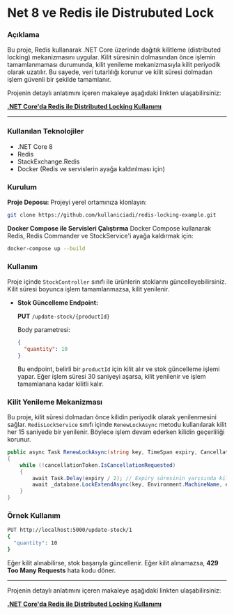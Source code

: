 # Net 8 ve Redis ile Distrubuted Lock 

### Açıklama
Bu proje, Redis kullanarak .NET Core üzerinde dağıtık kilitleme (distributed locking) mekanizmasını uygular. Kilit süresinin dolmasından önce işlemin tamamlanmaması durumunda, kilit yenileme mekanizmasıyla kilit periyodik olarak uzatılır. Bu sayede, veri tutarlılığı korunur ve kilit süresi dolmadan işlem güvenli bir şekilde tamamlanır.

Projenin detaylı anlatımını içeren makaleye aşağıdaki linkten ulaşabilirsiniz:

[**.NET Core'da Redis ile Distributed Locking Kullanımı**](https://medium.com/@onurkarasoy/net-coreda-redis-ile-distributed-locking-kullan%C4%B1m%C4%B1-95a70afdeb4e)

 

---
### Kullanılan Teknolojiler
- .NET Core 8
- Redis
- StackExchange.Redis
- Docker (Redis ve servislerin ayağa kaldırılması için)

### Kurulum

**Proje Deposu:** 
   Projeyi yerel ortamınıza klonlayın:
   ```bash
   git clone https://github.com/kullaniciadi/redis-locking-example.git
   ```

**Docker Compose ile Servisleri Çalıştırma**
Docker Compose kullanarak Redis, Redis Commander ve StockService'i ayağa kaldırmak için:

  ```bash
docker-compose up --build
   ```

### Kullanım

Proje içinde `StockController` sınıfı ile ürünlerin stoklarını güncelleyebilirsiniz. Kilit süresi boyunca işlem tamamlanmazsa, kilit yenilenir.


- **Stok Güncelleme Endpoint:**

  **PUT** `/update-stock/{productId}`

  Body parametresi:
  ```json
  {
    "quantity": 10
  }
  ```

  Bu endpoint, belirli bir `productId` için kilit alır ve stok güncelleme işlemi yapar. Eğer işlem süresi 30 saniyeyi aşarsa, kilit yenilenir ve işlem tamamlanana kadar kilitli kalır.

### Kilit Yenileme Mekanizması

Bu proje, kilit süresi dolmadan önce kilidin periyodik olarak yenilenmesini sağlar. `RedisLockService` sınıfı içinde `RenewLockAsync` metodu kullanılarak kilit her 15 saniyede bir yenilenir. Böylece işlem devam ederken kilidin geçerliliği korunur.

```csharp
public async Task RenewLockAsync(string key, TimeSpan expiry, CancellationToken cancellationToken)
{
    while (!cancellationToken.IsCancellationRequested)
    {
        await Task.Delay(expiry / 2); // Expiry süresinin yarısında kilidi yenile
        await _database.LockExtendAsync(key, Environment.MachineName, expiry);
    }
}
```

### Örnek Kullanım

```bash
PUT http://localhost:5000/update-stock/1
{
  "quantity": 10
}
```

Eğer kilit alınabilirse, stok başarıyla güncellenir. Eğer kilit alınamazsa, **429 Too Many Requests** hata kodu döner.

 

---
Projenin detaylı anlatımını içeren makaleye aşağıdaki linkten ulaşabilirsiniz:

[**.NET Core'da Redis ile Distributed Locking Kullanımı**](https://medium.com/@onurkarasoy/net-coreda-redis-ile-distributed-locking-kullan%C4%B1m%C4%B1-95a70afdeb4e)
 
